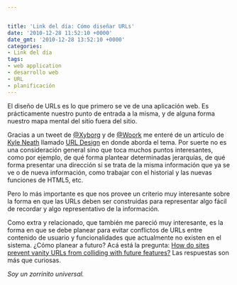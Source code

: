 ```yaml
---


title: 'Link del día: Cómo diseñar URLs'
date: '2010-12-28 11:52:10 +0000'
date_gmt: '2010-12-28 13:52:10 +0000'
categories:
- Link del día
tags:
- web application
- desarrollo web
- URL
- planificación
---
```



El diseño de URLs es lo que primero se ve de una aplicación web. Es prácticamente nuestro punto de entrada a la misma, y de alguna forma nuestro mapa mental del sitio fuera del sitio.

Gracias a un tweet de [@Xyborg](http://twitter.com/#!/Xyborg/status/19746782212792320) y de [@Woork](http://twitter.com/#!/Woork/status/19743729132765184) me enteré de un artículo de [Kyle Neath](http://warpspire.com/) llamado [URL Design](http://warpspire.com/posts/url-design/) en donde aborda el tema. Por suerte no es una consideración general sino que toca muchos puntos interesantes, como por ejemplo, de qué forma plantear determinadas jerarquías, de qué forma presentar una dirección si se trata de la misma información que ya se ve o de nueva información, como trabajar con el historial y las nuevas funciones de HTML5, etc.

Pero lo más importante es que nos provee un criterio muy interesante sobre la forma en que las URLs deben ser construidas para representar algo fácil de recordar y algo representativo de la información.

Como extra y relacionado, que también me pareció muy interesante, es la forma en que se debe planear para evitar conflictos de URLs entre contenido de usuario y funcionalidades que actualmente no existen en el sistema.  ¿Cómo planear a futuro? Acá está la pregunta: [How do sites prevent vanity URLs from colliding with future features?](http://www.quora.com/How-do-sites-prevent-vanity-URLs-from-colliding-with-future-features) Las respuestas son más que curiosas.

_Soy un zorrinito universal._
